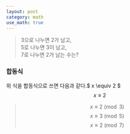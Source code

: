 ```yaml
---
layout: post
category: math
use_math: true
---
```


> 3으로 나누면 2가 남고,  
> 5로 나누면 3이 남고,  
> 7로 나누면 2가 남는 수는?

### 합동식
위 식을 합동식으로 쓰면 다음과 같다.$ x \equiv 2 $  
$$ x \equiv 2 $$  
> $$ x \equiv 2 \pmod{3} $$
> $$ x \equiv 3 \pmod{5} $$
> $$ x \equiv 2 \pmod{7} $$
